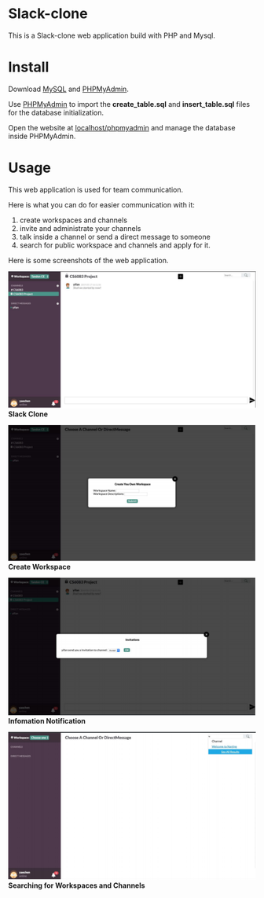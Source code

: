 # Slack-clone
This is a Slack-clone web application build with PHP and Mysql.

# Install
Download [MySQL](<https://www.mysql.com/>) and [PHPMyAdmin](<https://www.phpmyadmin.net/>).

Use [PHPMyAdmin](<https://www.phpmyadmin.net/>) to import the **create_table.sql** and **insert_table.sql** files for the database initialization.

Open the website at [localhost/phpmyadmin](localhost/phpmyadmin) and manage the database inside PHPMyAdmin.

# Usage
This web application is used for team communication. 

Here is what you can do for easier communication with it:
  1. create workspaces and channels
  2. invite and administrate your channels
  4. talk inside a channel or send a direct message to someone
  5. search for public workspace and channels and apply for it.
  
Here is some screenshots of the web application.

![ScreenShot](https://raw.githubusercontent.com/FanFan0919/Slack-clone/master/screenshots/Slack.jpg)
**Slack Clone**

![ScreenShot](https://raw.githubusercontent.com/FanFan0919/Slack-clone/master/screenshots/CreateWorkspace.jpg)
**Create Workspace**

![ScreenShot](https://raw.githubusercontent.com/FanFan0919/Slack-clone/master/screenshots/InfomationNotification.jpg)
**Infomation Notification**

![ScreenShot](https://raw.githubusercontent.com/FanFan0919/Slack-clone/master/screenshots/Searching.jpg)
**Searching for Workspaces and Channels**
